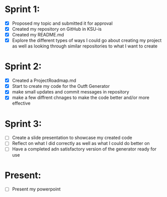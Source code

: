 # Sprint 1:
- [x] Proposed my topic and submitted it for approval
- [x] Created my repository on GitHub in KSU-is
- [x] Created my README.md
- [x] Explore the different types of ways I could go about creating my project as well as looking through similar repositories to what I want to create

# Sprint 2:
- [x] Created a ProjectRoadmap.md
- [x] Start to create my code for the Outft Generator
- [x] make small updates and commit messages in repository
- [x] make a few diffrent chnages to make the code better and/or more effective

# Sprint 3:
- [ ] Create a slide presentation to showcase my created code
- [ ] Reflect on what I did correctly as well as what I could do better on
- [ ] Have a completed adn satisfactory version of the generator ready for use

# Present:
- [ ] Present my powerpoint
